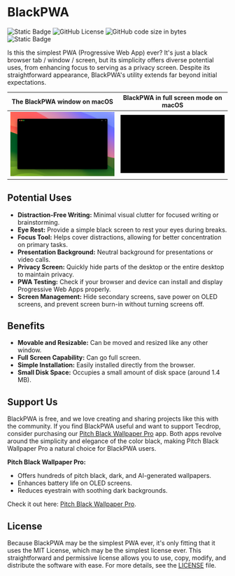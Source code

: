 # BlackPWA

![Static Badge](https://img.shields.io/badge/-installable-5A0FC8?logo=pwa)
![GitHub License](https://img.shields.io/github/license/tecdrop/BlackPWA)
![GitHub code size in bytes](https://img.shields.io/github/languages/code-size/tecdrop/BlackPWA)
![Static Badge](https://img.shields.io/badge/lighthouse-100-00CC66?style=flat&logo=lighthouse)

Is this the simplest PWA (Progressive Web App) ever? It's just a black browser tab / window / screen, but its simplicity offers diverse potential uses, from enhancing focus to serving as a privacy screen. Despite its straightforward appearance, BlackPWA's utility extends far beyond initial expectations.

| The BlackPWA window on macOS | BlackPWA in full screen mode on macOS |
| :---: | :---: |
| ![The BlackPWA window on macOS](repo-assets/blackpwa-macos-window-screenshot.jpg) | ![The BlackPWA window on macOS](repo-assets/blackpwa-macos-fullscreen-screenshot.png) |

## Potential Uses

- **Distraction-Free Writing:** Minimal visual clutter for focused writing or brainstorming.
- **Eye Rest:** Provide a simple black screen to rest your eyes during breaks.
- **Focus Tool:** Helps cover distractions, allowing for better concentration on primary tasks.
- **Presentation Background:** Neutral background for presentations or video calls.
- **Privacy Screen:** Quickly hide parts of the desktop or the entire desktop to maintain privacy.
- **PWA Testing:** Check if your browser and device can install and display Progressive Web Apps properly.
- **Screen Management:** Hide secondary screens, save power on OLED screens, and prevent screen burn-in without turning screens off.

## Benefits

- **Movable and Resizable:** Can be moved and resized like any other window.
- **Full Screen Capability:** Can go full screen.
- **Simple Installation:** Easily installed directly from the browser.
- **Small Disk Space:** Occupies a small amount of disk space (around 1.4 MB).

## Support Us

BlackPWA is free, and we love creating and sharing projects like this with the community. If you find BlackPWA useful and want to support Tecdrop, consider purchasing our [Pitch Black Wallpaper Pro](https://www.tecdrop.com/pitchblackwallpaperpro/) app. Both apps revolve around the simplicity and elegance of the color black, making Pitch Black Wallpaper Pro a natural choice for BlackPWA users.

**Pitch Black Wallpaper Pro:**

- Offers hundreds of pitch black, dark, and AI-generated wallpapers.
- Enhances battery life on OLED screens.
- Reduces eyestrain with soothing dark backgrounds.

Check it out here: [Pitch Black Wallpaper Pro](https://www.tecdrop.com/pitchblackwallpaperpro/).

## License

Because BlackPWA may be the simplest PWA ever, it's only fitting that it uses the MIT License, which may be the simplest license ever. This straightforward and permissive license allows you to use, copy, modify, and distribute the software with ease. For more details, see the [LICENSE](LICENSE) file.
